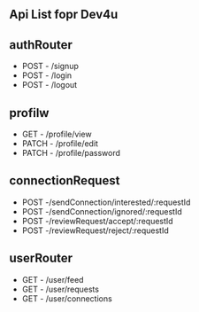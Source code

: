 ## Api List fopr Dev4u

## authRouter
 - POST - /signup
 - POST - /login
 - POST - /logout

## profilw
 - GET - /profile/view
 - PATCH - /profile/edit
 - PATCH - /profile/password

## connectionRequest
 - POST -/sendConnection/interested/:requestId
 - POST -/sendConnection/ignored/:requestId
 - POST -/reviewRequest/accept/:requestId
 - POST -/reviewRequest/reject/:requestId

## userRouter
 - GET - /user/feed
 - GET - /user/requests
 - GET - /user/connections
